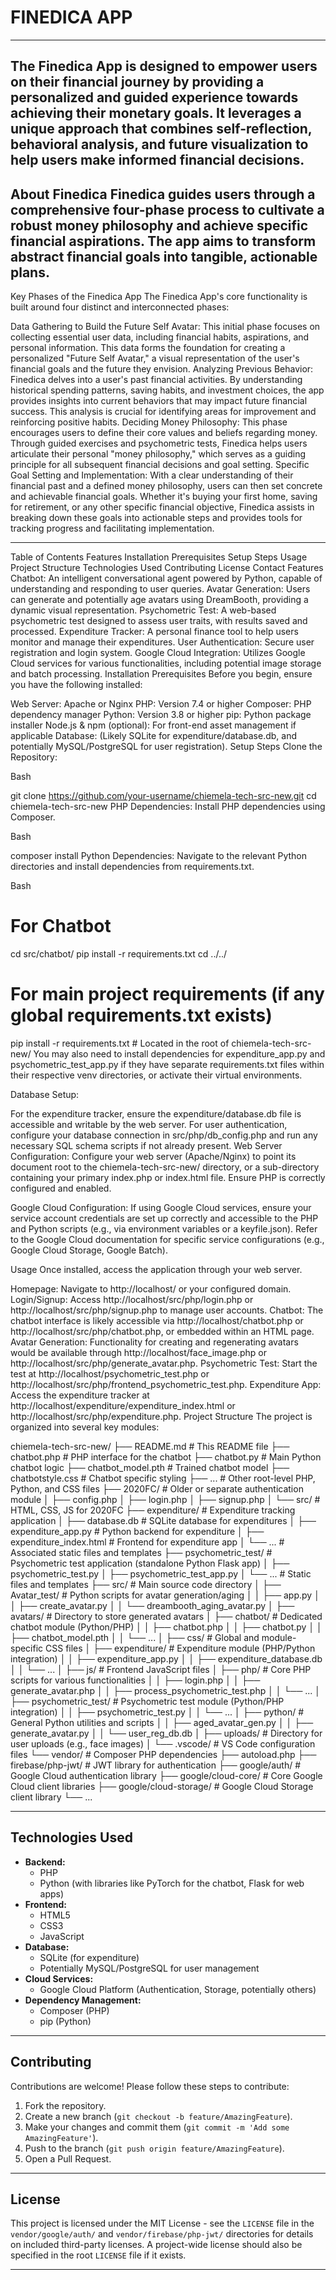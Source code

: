 # FINEDICA APP
-----
The Finedica App is designed to empower users on their financial journey by providing a personalized and guided experience towards achieving their monetary goals. It leverages a unique approach that combines self-reflection, behavioral analysis, and future visualization to help users make informed financial decisions.
-----
About Finedica
Finedica guides users through a comprehensive four-phase process to cultivate a robust money philosophy and achieve specific financial aspirations. The app aims to transform abstract financial goals into tangible, actionable plans.
-----
Key Phases of the Finedica App
The Finedica App's core functionality is built around four distinct and interconnected phases:

Data Gathering to Build the Future Self Avatar: This initial phase focuses on collecting essential user data, including financial habits, aspirations, and personal information. This data forms the foundation for creating a personalized "Future Self Avatar," a visual representation of the user's financial goals and the future they envision.
Analyzing Previous Behavior: Finedica delves into a user's past financial activities. By understanding historical spending patterns, saving habits, and investment choices, the app provides insights into current behaviors that may impact future financial success. This analysis is crucial for identifying areas for improvement and reinforcing positive habits.
Deciding Money Philosophy: This phase encourages users to define their core values and beliefs regarding money. Through guided exercises and psychometric tests, Finedica helps users articulate their personal "money philosophy," which serves as a guiding principle for all subsequent financial decisions and goal setting.
Specific Goal Setting and Implementation: With a clear understanding of their financial past and a defined money philosophy, users can then set concrete and achievable financial goals. Whether it's buying your first home, saving for retirement, or any other specific financial objective, Finedica assists in breaking down these goals into actionable steps and provides tools for tracking progress and facilitating implementation.

-----

Table of Contents
Features
Installation
Prerequisites
Setup Steps
Usage
Project Structure
Technologies Used
Contributing
License
Contact
Features
Chatbot: An intelligent conversational agent powered by Python, capable of understanding and responding to user queries.
Avatar Generation: Users can generate and potentially age avatars using DreamBooth, providing a dynamic visual representation.
Psychometric Test: A web-based psychometric test designed to assess user traits, with results saved and processed.
Expenditure Tracker: A personal finance tool to help users monitor and manage their expenditures.
User Authentication: Secure user registration and login system.
Google Cloud Integration: Utilizes Google Cloud services for various functionalities, including potential image storage and batch processing.
Installation
Prerequisites
Before you begin, ensure you have the following installed:

Web Server: Apache or Nginx
PHP: Version 7.4 or higher
Composer: PHP dependency manager
Python: Version 3.8 or higher
pip: Python package installer
Node.js & npm (optional): For front-end asset management if applicable
Database: (Likely SQLite for expenditure/database.db, and potentially MySQL/PostgreSQL for user registration).
Setup Steps
Clone the Repository:

Bash

git clone https://github.com/your-username/chiemela-tech-src-new.git
cd chiemela-tech-src-new
PHP Dependencies:
Install PHP dependencies using Composer.

Bash

composer install
Python Dependencies:
Navigate to the relevant Python directories and install dependencies from requirements.txt.

Bash

# For Chatbot
cd src/chatbot/
pip install -r requirements.txt
cd ../../

# For main project requirements (if any global requirements.txt exists)
pip install -r requirements.txt # Located in the root of chiemela-tech-src-new/
You may also need to install dependencies for expenditure_app.py and psychometric_test_app.py if they have separate requirements.txt files within their respective venv directories, or activate their virtual environments.

Database Setup:

For the expenditure tracker, ensure the expenditure/database.db file is accessible and writable by the web server.
For user authentication, configure your database connection in src/php/db_config.php and run any necessary SQL schema scripts if not already present.
Web Server Configuration:
Configure your web server (Apache/Nginx) to point its document root to the chiemela-tech-src-new/ directory, or a sub-directory containing your primary index.php or index.html file. Ensure PHP is correctly configured and enabled.

Google Cloud Configuration:
If using Google Cloud services, ensure your service account credentials are set up correctly and accessible to the PHP and Python scripts (e.g., via environment variables or a keyfile.json). Refer to the Google Cloud documentation for specific service configurations (e.g., Google Cloud Storage, Google Batch).

Usage
Once installed, access the application through your web server.

Homepage: Navigate to http://localhost/ or your configured domain.
Login/Signup: Access http://localhost/src/php/login.php or http://localhost/src/php/signup.php to manage user accounts.
Chatbot: The chatbot interface is likely accessible via http://localhost/chatbot.php or http://localhost/src/php/chatbot.php, or embedded within an HTML page.
Avatar Generation: Functionality for creating and regenerating avatars would be available through http://localhost/face_image.php or http://localhost/src/php/generate_avatar.php.
Psychometric Test: Start the test at http://localhost/psychometric_test.php or http://localhost/src/php/frontend_psychometric_test.php.
Expenditure App: Access the expenditure tracker at http://localhost/expenditure/expenditure_index.html or http://localhost/src/php/expenditure.php.
Project Structure
The project is organized into several key modules:

chiemela-tech-src-new/
├── README.md                      # This README file
├── chatbot.php                    # PHP interface for the chatbot
├── chatbot.py                     # Main Python chatbot logic
├── chatbot_model.pth              # Trained chatbot model
├── chatbotstyle.css               # Chatbot specific styling
├── ...                            # Other root-level PHP, Python, and CSS files
├── 2020FC/                        # Older or separate authentication module
│   ├── config.php
│   ├── login.php
│   ├── signup.php
│   └── src/                       # HTML, CSS, JS for 2020FC
├── expenditure/                   # Expenditure tracking application
│   ├── database.db                # SQLite database for expenditures
│   ├── expenditure_app.py         # Python backend for expenditure
│   ├── expenditure_index.html     # Frontend for expenditure app
│   └── ...                        # Associated static files and templates
├── psychometric_test/             # Psychometric test application (standalone Python Flask app)
│   ├── psychometric_test.py
│   ├── psychometric_test_app.py
│   └── ...                        # Static files and templates
├── src/                           # Main source code directory
│   ├── Avatar_test/               # Python scripts for avatar generation/aging
│   │   ├── app.py
│   │   ├── create_avatar.py
│   │   └── dreambooth_aging_avatar.py
│   ├── avatars/                   # Directory to store generated avatars
│   ├── chatbot/                   # Dedicated chatbot module (Python/PHP)
│   │   ├── chatbot.php
│   │   ├── chatbot.py
│   │   ├── chatbot_model.pth
│   │   └── ...
│   ├── css/                       # Global and module-specific CSS files
│   ├── expenditure/               # Expenditure module (PHP/Python integration)
│   │   ├── expenditure_app.py
│   │   ├── expenditure_database.db
│   │   └── ...
│   ├── js/                        # Frontend JavaScript files
│   ├── php/                       # Core PHP scripts for various functionalities
│   │   ├── login.php
│   │   ├── generate_avatar.php
│   │   ├── process_psychometric_test.php
│   │   └── ...
│   ├── psychometric_test/         # Psychometric test module (Python/PHP integration)
│   │   ├── psychometric_test.py
│   │   └── ...
│   ├── python/                    # General Python utilities and scripts
│   │   ├── aged_avatar_gen.py
│   │   ├── generate_avatar.py
│   │   └── user_reg_db.db
│   ├── uploads/                   # Directory for user uploads (e.g., face images)
│   └── .vscode/                   # VS Code configuration files
└── vendor/                        # Composer PHP dependencies
    ├── autoload.php
    ├── firebase/php-jwt/          # JWT library for authentication
    ├── google/auth/               # Google Cloud authentication library
    ├── google/cloud-core/         # Core Google Cloud client libraries
    ├── google/cloud-storage/      # Google Cloud Storage client library
    └── ...

-----

## Technologies Used

  * **Backend:**
      * PHP
      * Python (with libraries like PyTorch for the chatbot, Flask for web apps)
  * **Frontend:**
      * HTML5
      * CSS3
      * JavaScript
  * **Database:**
      * SQLite (for expenditure)
      * Potentially MySQL/PostgreSQL for user management
  * **Cloud Services:**
      * Google Cloud Platform (Authentication, Storage, potentially others)
  * **Dependency Management:**
      * Composer (PHP)
      * pip (Python)

-----

## Contributing

Contributions are welcome\! Please follow these steps to contribute:

1.  Fork the repository.
2.  Create a new branch (`git checkout -b feature/AmazingFeature`).
3.  Make your changes and commit them (`git commit -m 'Add some AmazingFeature'`).
4.  Push to the branch (`git push origin feature/AmazingFeature`).
5.  Open a Pull Request.

-----

## License

This project is licensed under the MIT License - see the `LICENSE` file in the `vendor/google/auth/` and `vendor/firebase/php-jwt/` directories for details on included third-party licenses. A project-wide license should also be specified in the root `LICENSE` file if it exists.

-----